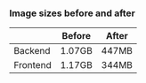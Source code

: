 ### Image sizes before and after
||Before|After|
|-|-----|----|
|Backend| 1.07GB | 447MB |
|Frontend| 1.17GB | 344MB |